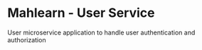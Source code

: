 # Mahlearn - User Service

User microservice application to handle user authentication and authorization

